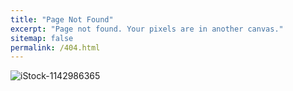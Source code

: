 ```yaml
---
title: "Page Not Found"
excerpt: "Page not found. Your pixels are in another canvas."
sitemap: false
permalink: /404.html
---
```


![iStock-1142986365](https://user-images.githubusercontent.com/98236458/151637936-8deea6be-739e-480c-aaa8-d849f1d95f3a.jpg)
